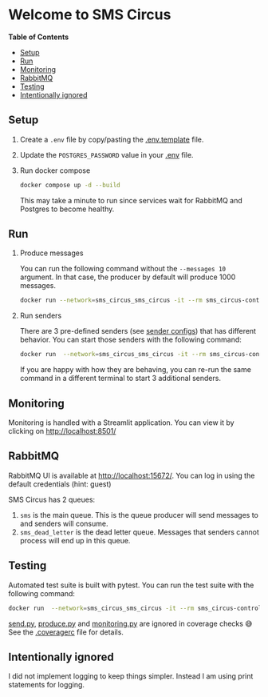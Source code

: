 # Welcome to SMS Circus


<!-- START doctoc generated TOC please keep comment here to allow auto update -->
<!-- DON'T EDIT THIS SECTION, INSTEAD RE-RUN doctoc TO UPDATE -->
**Table of Contents**

- [Setup](#setup)
- [Run](#run)
- [Monitoring](#monitoring)
- [RabbitMQ](#rabbitmq)
- [Testing](#testing)
- [Intentionally ignored](#intentionally-ignored)

<!-- END doctoc generated TOC please keep comment here to allow auto update -->


## Setup

1. Create a `.env` file by copy/pasting the [.env.template](.env.template) file.
2. Update the `POSTGRES_PASSWORD` value in your [.env](.env) file.
3. Run docker compose

    ```bash
    docker compose up -d --build
    ```

    This may take a minute to run since services wait for RabbitMQ and Postgres to become healthy.

## Run

1. Produce messages

    You can run the following command without the `--messages 10` argument.
    In that case, the producer by default will produce 1000 messages.

    ```bash
    docker run --network=sms_circus_sms_circus -it --rm sms_circus-controller python produce.py --messages 10
    ```

2. Run senders

    There are 3 pre-defined senders (see [sender configs](sms_circus/sender_configs)) that has different behavior.
    You can start those senders with the following command:

    ```bash
    docker run  --network=sms_circus_sms_circus -it --rm sms_circus-controller python send.py
    ```

    If you are happy with how they are behaving, you can re-run the same command in a different terminal to start 3 additional senders.

## Monitoring

Monitoring is handled with a Streamlit application. You can view it by clicking on [http://localhost:8501/](http://localhost:8501/)

## RabbitMQ

RabbitMQ UI is available at [http://localhost:15672/](http://localhost:15672/). You can log in using the default credentials (hint: guest)

SMS Circus has 2 queues:

1. `sms` is the main queue. This is the queue producer will send messages to and senders will consume.
2. `sms_dead_letter` is the dead letter queue. Messages that senders cannot process will end up in this queue.

## Testing

Automated test suite is built with pytest. You can run the test suite with the following command:

```bash
docker run  --network=sms_circus_sms_circus -it --rm sms_circus-controller pytest
```

[send.py](send.py), [produce.py](produce.py) and [monitoring.py](monitoring.py) are ignored in coverage checks 😅
See the [.coveragerc](.coveragerc) file for details.

## Intentionally ignored

I did not implement logging to keep things simpler. Instead I am using print statements for logging.

